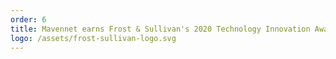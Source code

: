 ```yaml
---
order: 6
title: Mavennet earns Frost & Sullivan's 2020 Technology Innovation Award
logo: /assets/frost-sullivan-logo.svg
---
```

